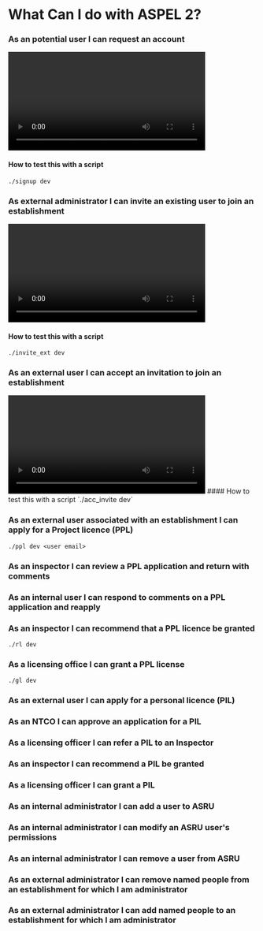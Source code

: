 # What Can I do with ASPEL 2?

### As an potential user I can request an account
<video controls width="400">
    <source src="graphs/signup.mp4"
            type="video/mp4">

    Sorry, your browser doesn't support embedded videos.
</video>

#### How to test this with a script
`./signup dev`

### As external administrator I can invite an existing user to join an establishment
<video controls width="400">
    <source src="graphs/invite.mp4"
            type="video/mp4">

    Sorry, your browser doesn't support embedded videos.
</video>

#### How to test this with a script
`./invite_ext dev`

### As an external user I can accept an invitation to join an establishment
<video controls width="400">
    <source src="graphs/accept_invite.mp4"
            type="video/mp4">

    Sorry, your browser doesn't support embedded videos.
</video>
#### How to test this with a script
`./acc_invite dev`


### As an external user associated with an establishment I can apply for a Project licence (PPL)
`./ppl dev <user email>`

### As an inspector I can review a PPL application and return with comments

### As an internal user I can respond to comments on a PPL application and reapply

### As an inspector I can recommend that a PPL licence be granted
`./rl dev`

### As a licensing office I can grant a PPL license
`./gl dev`

### As an external user I can apply for a personal licence (PIL)

### As an NTCO I can approve an application for a PIL

### As a licensing officer I can refer a PIL to an Inspector

### As an inspector I can recommend a PIL be granted

### As a licensing officer I can grant a PIL

### As an internal administrator I can add a user to ASRU

### As an internal administrator I can modify an ASRU user's permissions

### As an internal administrator I can remove a user from ASRU

### As an external administrator I can remove named people from an establishment for which I am administrator 

### As an external administrator I can add named people to an establishment for which I am administrator 

